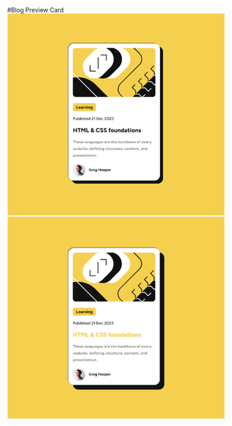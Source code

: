 #Blog Preview Card
![imagenA](/02-blog-preview-card/result2A.png)
![imagenB](/02-blog-preview-card/result2B.png)

